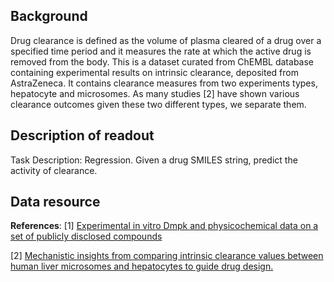 ## Background
Drug clearance is defined as the volume of plasma cleared of a drug over a specified time period and it measures the rate at which the active drug is removed from the body. This is a dataset curated from ChEMBL database containing experimental results on intrinsic clearance, deposited from AstraZeneca. It contains clearance measures from two experiments types, hepatocyte and microsomes. As many studies [2] have shown various clearance outcomes given these two different types, we separate them.

## Description of readout
Task Description: Regression. Given a drug SMILES string, predict the activity of clearance.

## Data resource
**References**: [1] [Experimental in vitro Dmpk and physicochemical data on a set of publicly disclosed compounds](https://www.ebi.ac.uk/chembl/document_report_card/CHEMBL3301361/)

[2] [Mechanistic insights from comparing intrinsic clearance values between human liver microsomes and hepatocytes to guide drug design.](https://doi.org/10.1016/j.ejmech.2012.06.043)